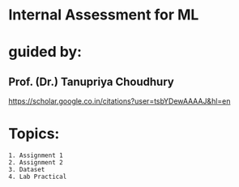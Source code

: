 # **Internal Assessment for ML** 

# **guided by:** 

## **Prof. (Dr.) Tanupriya Choudhury**

https://scholar.google.co.in/citations?user=tsbYDewAAAAJ&hl=en

# Topics:

    1. Assignment 1
    2. Assignment 2
    3. Dataset
    4. Lab Practical
